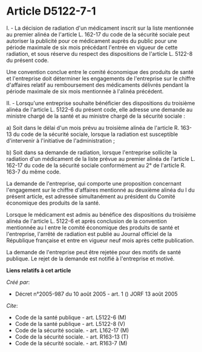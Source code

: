 # Article D5122-7-1

I. - La décision de radiation d'un médicament inscrit sur la liste mentionnée au premier alinéa de l'article L. 162-17 du
code de la sécurité sociale peut autoriser la publicité pour ce médicament auprès du public pour une période maximale de six
mois précédant l'entrée en vigueur de cette radiation, et sous réserve du respect des dispositions de l'article L. 5122-8 du
présent code.

Une convention conclue entre le comité économique des produits de santé et l'entreprise doit déterminer les engagements de
l'entreprise sur le chiffre d'affaires relatif au remboursement des médicaments délivrés pendant la période maximale de six
mois mentionnée à l'alinéa précédent.

II. - Lorsqu'une entreprise souhaite bénéficier des dispositions du troisième alinéa de l'article L. 5122-6 du présent code,
elle adresse une demande au ministre chargé de la santé et au ministre chargé de la sécurité sociale :

a) Soit dans le délai d'un mois prévu au troisième alinéa de l'article R. 163-13 du code de la sécurité sociale, lorsque la
radiation est susceptible d'intervenir à l'initiative de l'administration ;

b) Soit dans sa demande de radiation, lorsque l'entreprise sollicite la radiation d'un médicament de la liste prévue au
premier alinéa de l'article L. 162-17 du code de la sécurité sociale conformément au 2° de l'article R. 163-7 du même code.

La demande de l'entreprise, qui comporte une proposition concernant l'engagement sur le chiffre d'affaires mentionné au
deuxième alinéa du I du présent article, est adressée simultanément au président du Comité économique des produits de la
santé.

Lorsque le médicament est admis au bénéfice des dispositions du troisième alinéa de l'article L. 5122-6 et après conclusion
de la convention mentionnée au I entre le comité économique des produits de santé et l'entreprise, l'arrêté de radiation est
publié au Journal officiel de la République française et entre en vigueur neuf mois après cette publication.

La demande de l'entreprise peut être rejetée pour des motifs de santé publique. Le rejet de la demande est notifié à
l'entreprise et motivé.

**Liens relatifs à cet article**

_Créé par_:

  - Décret n°2005-987 du 10 août 2005 - art. 1 () JORF 13 août 2005

_Cite_:

  - Code de la santé publique - art. L5122-6 (M)
  - Code de la santé publique - art. L5122-8 (V)
  - Code de la sécurité sociale. - art. L162-17 (M)
  - Code de la sécurité sociale. - art. R163-13 (T)
  - Code de la sécurité sociale. - art. R163-7 (M)
